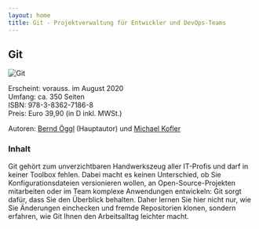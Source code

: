 ```yaml
---
layout: home
title: Git - Projektverwaltung für Entwickler und DevOps-Teams
---
```


## Git

![Git](https://github.com/git-buch.png)

Erscheint: vorauss. im August 2020  
Umfang: ca. 350 Seiten  
ISBN: 978-3-8362-7186-8  
Preis: Euro 39,90 (in D inkl. MWSt.)

Autoren: [Bernd Öggl](https://komplett.cc) (Hauptautor) und [Michael Kofler](https://kofler.info)

### Inhalt

Git gehört zum unverzichtbaren Handwerkszeug aller IT-Profis und darf in keiner Toolbox fehlen. Dabei macht es keinen Unterschied, ob Sie Konfigurationsdateien versionieren wollen, an Open-Source-Projekten mitarbeiten oder im Team komplexe Anwendungen entwickeln: Git sorgt dafür, dass Sie den Überblick behalten. Daher lernen Sie hier nicht nur, wie Sie Änderungen einchecken und fremde Repositorien klonen, sondern erfahren, wie Git Ihnen den Arbeitsalltag leichter macht.
